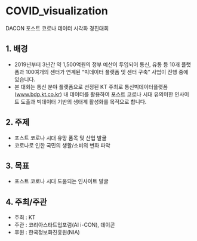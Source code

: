 # COVID_visualization
DACON 포스트 코로나 데이터 시각화 경진대회

## 1. 배경
- 2019년부터 3년간 약 1,500억원의 정부 예산이 투입되어 통신, 유통 등 10개 플랫폼과 100여개의 센터가 연계된 “빅데이터 플랫폼 및 센터 구축” 사업이 진행 중에 있습니다. 
- 본 대회는 통신 분야 플랫폼으로 선정된 KT 주최로 통신빅데이터플랫폼(www.bdp.kt.co.kr) 내 데이터를 활용하여	포스트 코로나 시대 유의미한 인사이트 도출과 빅데이터 기반의 생태계 활성화를 목적으로 합니다.

## 2. 주제
- 포스트 코로나 시대 유망 품목 및 산업 발굴
- 코로나로 인한 국민의 생활/소비의 변화 파악

## 3. 목표
- 포스트 코로나 시대 도움되는 인사이트 발굴

## 4. 주최/주관
- 주최 : KT
- 주관 : 코리아스타트업포럼(AI i-CON), 데이콘
- 후원 : 한국정보화진흥원(NIA)
